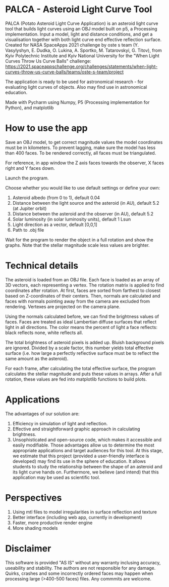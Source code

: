 # PALCA - Asteroid Light Curve Tool
 PALCA (Potato Asteroid Light Curve Application) is an asteroid light curve tool that builds light curves using an OBJ model built on p5, a Processing implementation. Input a model, light and distance conditions, and get a visualisation together with both light curve end effective reflection surface.
 Created for NASA SpaceApps 2021 challenge by oste s team (Y. Vasylyshyn, E. Dudka, O. Lukina, A. Sportko, M. Tatarovskyi, G. Titov), from Kyiv Polytechnic Institute and Kyiv National University for the "When Light Curves Throw Us Curve Balls" challenge:
 https://2021.spaceappschallenge.org/challenges/statements/when-light-curves-throw-us-curve-balls/teams/oste-s-team/project
 
 The application is ready to be used for astronomical research - for evaluating light curves of objects. Also may find use in astronomical education.
 

Made with Pycharm using Numpy, P5 (Processing implementation for Python), and matplotlib

# How to use the app

Save an OBJ model, to get correct magnitude values the model coordinates must be in kilometers. To prevent lagging, make sure the model has less than 400 faces. To be rendered correctly, all faces must be triangulated.

For reference, in app window the Z axis faces towards the observer, X faces right and Y faces down.

Launch the program.

Choose whether you would like to use default settings or define your own:

1) Asteroid albedo (from 0 to 1), default 0.04
2) Distance between the light source and the asteroid (in AU), default 5.2 (at Jupiter orbit)
3) Distance between the asteroid and the observer (in AU), default 5.2
4) Solar luminosity (in solar luminosity units), default 1 Lsun
5) Light direction as a vector, default [0,0,1]
6) Path to .obj file

Wait for the program to render the object in a full rotation and show the graphs. Note that the stellar magnitude scale less values are brighter.

# Technical details


The asteroid is loaded from an OBJ file. Each face is loaded as an array of 3D vectors, each representing a vertex. The rotation matrix is applied to find coordinates after rotation. At first, faces are sorted from farthest to closest based on Z-coordinates of their centers. Then, normals are calculated and faces with normals pointing away from the camera are excluded from rendering. Vertexes are projected on the camera plane.

Using the normals calculated before, we can find the brightness values of faces. Faces are treated as ideal Lambertian diffuse surfaces that reflect light in all directions. The color means the percent of light a face reflects: black reflects none, white reflects all.

The total brightness of asteroid pixels is added up. Bluish background pixels are ignored. Divided by a scale factor, this number yields total effective surface (i.e. how large a perfectly reflective surface must be to reflect the same amount as the asteroid). 

For each frame, after calculating the total effective surface, the program calculates the stellar magnitude and puts these values in arrays. After a full rotation, these values are fed into matplotlib functions to build plots.


# Applications

The advantages of our solution are:
1) Efficiency in simulation of light and reflection.
2) Effective and straightforward graphic approach in calculating brightness.
3) Unsophisticated and open-source code, which makes it accessible and easily modifiable.
Those advantages allow us to determine the most appropriate applications and target audiences for this tool. At this stage, we estimate that this project (provided a user-friendly interface is developed) may find its use in the sphere of education. It allows students to study the relationship between the shape of an asteroid and its light curve hands on. Furthermore, we believe (and intend) that this application may be used as scientific tool.

# Perspectives
1) Using mtl files to model irregularities in surface reflection and texture
2) Better interface (including web app, currently in development)
3) Faster, more productive render engine
4) More shading models

# Disclaimer

This software is provided "AS IS" without any warranty inclusing accuracy, useability and stability. The authors are not responsible for any damage.
Quirks, crashes and some incorrectly ordered faces may happen when processing large (>400-500 faces) files.
Any commmits are welcome.

